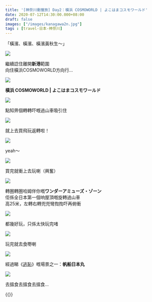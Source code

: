 ```yaml
---
title: '[神奈川衝撞旅] Day2：橫浜 COSMOWORLD | よこはまコスモワールド'
date: 2020-07-12T14:30:00.000+08:00
draft: false
images: ["/images/kanagawa2n.jpg"]
tags : [travel-日本-神奈川]
---
```


「橫濱、橫濱、橫濱黃秋生～」

![](/images/kanagawa2n1.jpg)

繼續諗住離開**新港**範圍  
向住橫浜COSMOWORLD方向行...

![](/images/kanagawa2n.jpg)

**橫浜 COSMOWORLD | よこはまコスモワールド**  

![](/images/kanagawa2n2.jpg)

點知畀個轉轉吓嘅過山車吸引住

![](/images/kanagawa2n3.jpg)

就上去買飛玩返轉啦！

![](/images/kanagawa2n4.jpg)

yeah～

![](/images/kanagawa2n5.jpg)

買完就衝上去玩喇（興奮）

![](/images/kanagawa2n6.jpg)

轉圈轉圈哈姆伴你嘅**ワンダーアミューズ・ゾーン**  
佢係全日本第一個响屋頂嘅旋轉過山車  
高25米，左轉右轉兜兜彎揈揈吓再俯衝  

![](/images/kanagawa2n7.jpg)

都幾好玩，只係太快玩完啫  

![](/images/kanagawa2n8.jpg)

玩完就去食嘢喇  

![](/images/kanagawa2n9.jpg)

經過睇《[逃恥](https://hidie.net/szegyenfutasdehasznos/)》嘅場景之一：**帆船日本丸**

![](/images/kanagawa2n10.jpg)

去搵食去搵食去搵食...


{{<kanagawa>}}

